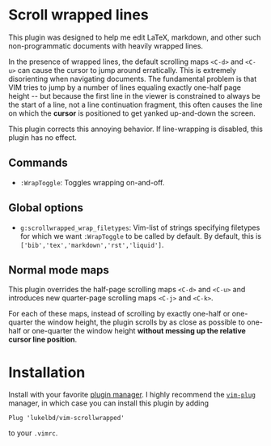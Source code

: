 # Scroll wrapped lines
This plugin was designed to help me
edit LaTeX, markdown, and other such non-programmatic
documents with heavily wrapped lines.

In the presence of wrapped lines, the default scrolling maps `<C-d>` and
`<C-u>` can cause
the cursor to jump around erratically. This is extremely disorienting
when navigating documents.
The fundamental problem is that VIM tries to
jump by a number of lines equaling exactly one-half page height
-- but because the first line in the viewer
is constrained to always be the start of a line, not a line continuation
fragment, this often causes the line on which the **cursor** is positioned
to get yanked up-and-down the screen.

This plugin corrects this annoying behavior. If line-wrapping is disabled, this
plugin has no effect.

## Commands
* `:WrapToggle`: Toggles wrapping on-and-off.

## Global options
* `g:scrollwrapped_wrap_filetypes`: Vim-list of strings specifying
  filetypes for which we want `:WrapToggle` to be called by default.
  By default, this is `['bib','tex','markdown','rst','liquid']`.

## Normal mode maps
This plugin overrides the half-page scrolling maps `<C-d>` and `<C-u>` and
introduces new quarter-page scrolling maps `<C-j>` and `<C-k>`.

For each of these maps, instead of scrolling by exactly
one-half or one-quarter the window height, the plugin scrolls
by as close as possible to one-half or one-quarter
the window height **without messing up the relative cursor line position**.

# Installation
Install with your favorite [plugin manager](https://vi.stackexchange.com/questions/388/what-is-the-difference-between-the-vim-plugin-managers).
I highly recommend the [`vim-plug`](https://github.com/junegunn/vim-plug) manager,
in which case you can install this plugin by adding
```
Plug 'lukelbd/vim-scrollwrapped'
```
to your `.vimrc`.

